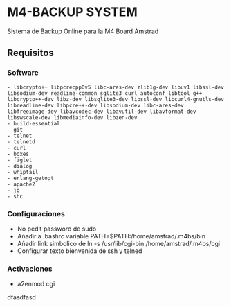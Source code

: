 # M4-BACKUP SYSTEM

Sistema de Backup Online para la M4 Board Amstrad

## Requisitos
### Software

```shell
- libcrypto++ libpcrecpp0v5 libc-ares-dev zlib1g-dev libuv1 libssl-dev libsodium-dev readline-common sqlite3 curl autoconf libtool g++ libcrypto++-dev libz-dev libsqlite3-dev libssl-dev libcurl4-gnutls-dev libreadline-dev libpcre++-dev libsodium-dev libc-ares-dev libfreeimage-dev libavcodec-dev libavutil-dev libavformat-dev libswscale-dev libmediainfo-dev libzen-dev
- build-essential
- git
- telnet
- telnetd
- curl
- boxes
- figlet
- dialog
- whiptail
- erlang-getopt
- apache2
- jq
- shc
```

### Configuraciones

- No pedit password de sudo
- Añadir a .bashrc variable PATH=$PATH:/home/amstrad/.m4bs/bin
- Añadir link simbolico de ln -s /usr/lib/cgi-bin /home/amstrad/.m4bs/cgi
- Configurar texto bienvenida de ssh y telned

### Activaciones
- a2enmod cgi

dfasdfasd
